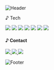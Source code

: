 ![Header](https://capsule-render.vercel.app/api?type=waving&color=auto&height=200&text=I'M%20JIWON&section=header)

<div align="center>

 
 #### ♪ Tech 
 <img src="https://img.shields.io/badge/Java-007396?style=flat-square&logo=java&logoColor=white"/> <img src="https://img.shields.io/badge/Html5-E34F26?style=flat-square&logo=html5&logoColor=white"/> <img src="https://img.shields.io/badge/Javascript-F7DF1E?style=flat-square&logo=javascript&logoColor=white"/> <img src="https://img.shields.io/badge/Css-1572B6?style=flat-square&logo=css&logoColor=white"/> <img src="https://img.shields.io/badge/MySQL-4479A1?style=flat-square&logo=mysql&logoColor=white"/> <img src="https://img.shields.io/badge/React-61DAFB?style=flat-square&logo=react&logoColor=white"/> <img src="https://img.shields.io/badge/Springboot-6DB33F?style=flat-square&logo=springboot&logoColor=white"/>


 
 #### ♪ Contact
 <img src="https://img.shields.io/badge/Gamil-EA4335?style=flat-square&logo=gmail&logoColor=white"/><a href="https://zoneiii.tistory.com"> <img src="https://img.shields.io/badge/Tistory-000000?style=flat-square&logo=tistory&logoColor=white"/></a><a href="https://www.notion.so/I-m-003b3228975a4e4e870ee97b13fcd922"> <img src="https://img.shields.io/badge/Notion-000000?style=flat-square&logo=notion&logoColor=white"/></a>
 
 </div>
 
![Footer](https://capsule-render.vercel.app/api?type=waving&color=auto&height=200&section=footer)
